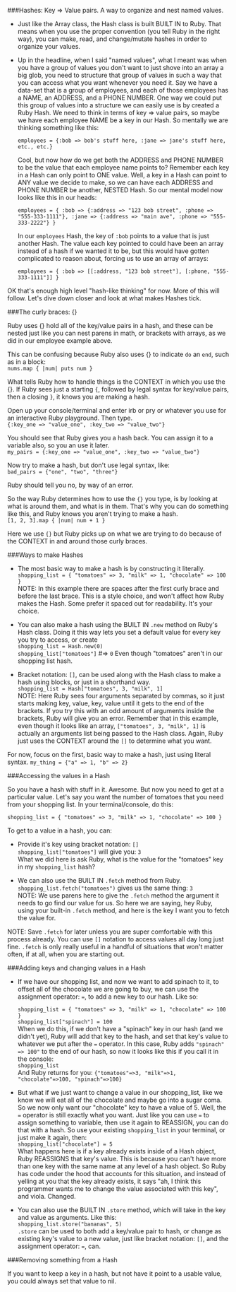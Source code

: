 ###Hashes: Key => Value pairs. A way to organize and nest named values.

- Just like the Array class, the Hash class is built BUILT IN to Ruby. That means when you use 
  the proper convention (you tell Ruby in the right way), you can make, read, and change/mutate 
  hashes in order to organize your values.
  
- Up in the headline, when I said "named values", what I meant was when you have a group of values you don't want to 
  just shove into an array a big glob, you need to structure that group of values in such a way that you can access 
  what you want whenever you need it. Say we have a data-set that is a group of employees, and each of those 
  employees has a NAME, an ADDRESS, and a PHONE NUMBER. One way we could put this group of values into a structure we 
  can easily use is by created a Ruby Hash. We need to think in terms of key => value pairs, so maybe we have each 
  employee NAME be a key in our Hash. So mentally we are thinking something like this:
  
  `employees = {:bob => bob's stuff here, :jane => jane's stuff here, etc., etc.}`
  
  Cool, but now how do we get both the ADDRESS and PHONE NUMBER to be the value that 
  each employee name points to? Remember each key in a Hash can only point to ONE value. Well, a key in a Hash can point 
  to ANY value we decide to make, so we can have each ADDRESS and PHONE NUMBER be another, NESTED Hash. So our mental model 
  now looks like this in our heads:
  
  `employees = { :bob => {:address => "123 bob street", :phone => "555-333-1111"}, :jane => {:address => "main ave", :phone =>
  "555-333-2222"} }`

  In our `employees` Hash, the key of `:bob` points to a value that is just another Hash. The value each key pointed to
  could have been an array instead of a hash if we wanted it to be, but this would have gotten complicated to reason about, 
  forcing us to use an array of arrays: 

  `employees = { :bob => [[:address, "123 bob street"], [:phone, "555-333-1111"]] }`

OK that's enough high level "hash-like thinking" for now. More of this will follow. Let's dive down closer and look at 
what makes Hashes tick.

###The curly braces: {}

Ruby uses {} hold all of the key/value pairs in a hash, and these can be nested just like you can nest parens in math, or 
brackets with arrays, as we did in our employee example above.

This can be confusing because Ruby also uses {} to indicate `do` an `end`, such as in a block:<br>
`nums.map { |num| puts num }`

What tells Ruby how to handle things is the CONTEXT in which you use the {}. If Ruby sees just a starting `{`, 
followed by legal syntax for key/value pairs, then a closing `}`, it knows you are making a hash.

Open up your console/terminal and enter irb or pry or whatever you use for an interactive Ruby playground. Then type.<br>
`{:key_one => "value_one", :key_two => "value_two"}`

You should see that Ruby gives you a hash back. You can assign it to a variable also, so you an use it later.<br>
`my_pairs = {:key_one => "value_one", :key_two => "value_two"}`

Now try to make a hash, but don't use legal syntax, like:<br>
`bad_pairs = {"one", "two", "three"}`

Ruby should tell you no, by way of an error.

So the way Ruby determines how to use the `{}` you type, is by looking at what is around them, and what is in them. That's 
why you can do something like this, and Ruby knows you aren't trying to make a hash.<br>
`[1, 2, 3].map { |num| num + 1 }`

Here we use `{}` but Ruby picks up on what we are trying to do because of the CONTEXT in and around those curly braces.

###Ways to make Hashes

- The most basic way to make a hash is by constructing it literally.<br>
  `shopping_list = { "tomatoes" => 3, "milk" => 1, "chocolate" => 100 }`<br>
  NOTE: In this example there are spaces after the first curly brace and before the last brace. This is a style choice,
  and won't affect how Ruby makes the Hash. Some prefer it spaced out for readability. It's your choice.

- You can also make a hash using the BUILT IN `.new` method on Ruby's Hash class. Doing it this way lets you set a 
  default value for every key you try to access, or create<br>
 `shopping_list = Hash.new(0)`<br>
 `shopping_list["tomatoes"]` #=> `0` Even though "tomatoes" aren't in our shopping list hash.
 
- Bracket notation: `[]`, can be used along with the Hash class to make a hash using blocks, or just in a shorthand way.<br>
  `shopping_list = Hash["tomatoes", 3, "milk", 1]`<br>
  NOTE: Here Ruby sees four arguments separated by commas, so it just starts making key, value, key, value until it gets to 
  the end of the brackets. If you try this with an odd amount of arguments inside the brackets, Ruby will give you an error.
  Remember that in this example, even though it looks like an array, `["tomatoes", 3, "milk", 1]` is actually an arguments list 
  being passed to the Hash class. Again, Ruby just uses the CONTEXT around the `[]` to determine what you want.
  
For now, focus on the first, basic way to make a hash, just using literal syntax. `my_thing = {"a" => 1, "b" => 2}`

###Accessing the values in a Hash

So you have a hash with stuff in it. Awesome. But now you need to get at a particular value. Let's say you want the number of 
tomatoes that you need from your shopping list. In your terminal/console, do this:

`shopping_list = { "tomatoes" => 3, "milk" => 1, "chocolate" => 100 }`

To get to a value in a hash, you can:
- Provide it's key using bracket notation: `[]`<br>
  `shopping_list["tomatoes"]` will give you: `3`<br> 
  What we did here is ask Ruby, what is the value for the "tomatoes" key in my `shopping_list` hash?
  
- We can also use the BUILT IN `.fetch` method from Ruby.<br>
  `shopping_list.fetch("tomatoes")` gives us the same thing: `3`<br>
  NOTE: We use parens here to give the `.fetch` method the argument it needs to go find our value for us. So here we 
  are saying, hey Ruby, using your built-in `.fetch` method, and here is the key I want you to fetch the value for.
  
NOTE: Save `.fetch` for later unless you are super comfortable with this process already. You can use `[]` notation 
to access values all day long just fine. `.fetch` is only really useful in a handful of situations that won't matter 
often, if at all, when you are starting out.

###Adding keys and changing values in a Hash

- If we have our shopping list, and now we want to add spinach to it, to offset all of the chocolate we are going to buy, 
  we can use the assignment operator: `=`, to add a new key to our hash. Like so:

  `shopping_list = { "tomatoes" => 3, "milk" => 1, "chocolate" => 100 }`<br>
  `shopping_list["spinach"] = 100`<br>
  When we do this, if we don't have a "spinach" key in our hash (and we didn't yet), Ruby will add that key to the hash, and 
  set that key's value to whatever we put after the `=` operator. In this case, Ruby adds `"spinach" => 100"` to the end of 
  our hash, so now it looks like this if you call it in the console:<br>
  `shopping_list`<br>
  And Ruby returns for you: `{"tomatoes"=>3, "milk"=>1, "chocolate"=>100, "spinach"=>100}`
  
- But what if we just want to change a value in our shopping_list, like we know we will eat all of the chocolate and 
  maybe go into a sugar coma. So we now only want our "chocolate" key to have a value of 5. Well, the `=` operator is 
  still exactly what you want. Just like you can use `=` to assign something to variable, then use it again to REASSIGN, 
  you can do that with a hash. So use your existing `shopping_list` in your terminal, or just make it again, then:<br>
  `shopping_list["chocolate"] = 5`<br>
  What happens here is if a key already exists inside of a Hash object, Ruby REASSIGNS that key's value. This is because 
  you can't have more than one key with the same name at any level of a hash object. So Ruby has code under the hood that 
  accounts for this situation, and instead of yelling at you that the key already exists, it says "ah, I think this programmer 
  wants me to change the value associated with this key", and viola. Changed.
  
- You can also use the BUILT IN `.store` method, which will take in the key and value as arguments. Like this:<br>
  `shopping_list.store("bananas", 5)`<br>
  `.store` can be used to both add a key/value pair to hash, or change as existing key's value to a new value, just like 
  bracket notation: `[]`, and the assignment operator: `=`, can.

###Removing something from a Hash

If you want to keep a key in a hash, but not have it point to a usable value, you could always set that value to nil.






 

